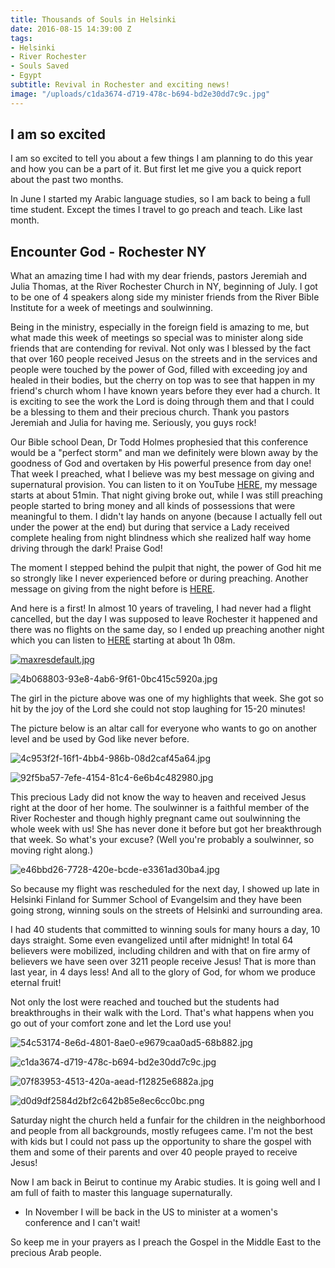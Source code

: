 ```yaml
---
title: Thousands of Souls in Helsinki
date: 2016-08-15 14:39:00 Z
tags:
- Helsinki
- River Rochester
- Souls Saved
- Egypt
subtitle: Revival in Rochester and exciting news!
image: "/uploads/c1da3674-d719-478c-b694-bd2e30dd7c9c.jpg"
---
```


## I am so excited

I am so excited to tell you about a few things I am planning to do this year and how you can be a part of it. But first let me give you a quick report about the past two months.

In June I started my Arabic language studies, so I am back to being a full time student. Except the times I travel to go preach and teach. Like last month.

## Encounter God - Rochester NY

What an amazing time I had with my dear friends, pastors Jeremiah and Julia Thomas, at the River Rochester Church in NY, beginning of July.
I got to be one of 4 speakers along side my minister friends from the River Bible Institute for a week of meetings and soulwinning.

Being in the ministry, especially in the foreign field is amazing to me, but what made this week of meetings so special was to minister along side friends that are contending for revival. Not only was I blessed by the fact that over 160 people received Jesus on the streets and in the services and people were touched by the power of God, filled with exceeding joy and healed in their bodies, but the cherry on top was to see that happen in my friend's church whom I have known years before they ever had a church. It is exciting to see the work the Lord is doing through them and that I could be a blessing to them and their precious church. Thank you pastors Jeremiah and Julia for having me. Seriously, you guys rock!

Our Bible school Dean, Dr Todd Holmes prophesied that this conference would be a "perfect storm" and man we definitely were blown away by the goodness of God and overtaken by His powerful presence from day one!
That week I preached, what I believe was my best message on giving and supernatural provision. You can listen to it on YouTube [HERE](https://www.youtube.com/watch?v=awjQ-FpXauk&index=5&list=PLbzVlDqg-g8618tZTCZmlRle5avbmfl_8), my message starts at about 51min. That night giving broke out, while I was still preaching people started to bring money and all kinds of possessions that were meaningful to them. I didn't lay hands on anyone (because I actually fell out under the power at the end) but during that service a Lady received complete healing from night blindness which she realized half way home driving through the dark! Praise God!

The moment I stepped behind the pulpit that night, the power of God hit me so strongly like I never experienced before or during preaching.
Another message on giving from the night before is [HERE](https://www.youtube.com/watch?v=EFzFNgNIs4A&list=PLbzVlDqg-g8618tZTCZmlRle5avbmfl_8&index=4).

And here is a first! In almost 10 years of traveling, I had never had a flight cancelled, but the day I was supposed to leave Rochester it happened and there was no flights on the same day, so I ended up preaching another night which you can listen to [HERE](https://www.youtube.com/watch?v=3p722Gt4rQ4&list=PLbzVlDqg-g8618tZTCZmlRle5avbmfl_8&index=6) starting at about 1h 08m.

[![maxresdefault.jpg](/uploads/maxresdefault.jpg)](https://www.youtube.com/watch?v=awjQ-FpXauk&index=5&list=PLbzVlDqg-g8618tZTCZmlRle5avbmfl_8)

![4b068803-93e8-4ab6-9f61-0bc415c5920a.jpg](/uploads/4b068803-93e8-4ab6-9f61-0bc415c5920a.jpg)

The girl in the picture above was one of my highlights that week. She got so hit by the joy of the Lord she could not stop laughing for 15-20 minutes!

The picture below is an altar call for everyone who wants to go on another level and be used by God like never before.

![4c953f2f-16f1-4bb4-986b-08d2caf45a64.jpg](/uploads/4c953f2f-16f1-4bb4-986b-08d2caf45a64.jpg)

![92f5ba57-7efe-4154-81c4-6e6b4c482980.jpg](/uploads/92f5ba57-7efe-4154-81c4-6e6b4c482980.jpg)

This precious Lady did not know the way to heaven and received Jesus right at the door of her home. The soulwinner is a faithful member of the River Rochester and though highly pregnant came out soulwinning the whole week with us! She has never done it before but got her breakthrough that week. So what's your excuse? (Well you're probably a soulwinner, so moving right along.)

![e46bbd26-7728-420e-bcde-e3361ad30ba4.jpg](/uploads/e46bbd26-7728-420e-bcde-e3361ad30ba4.jpg)

So because my flight was rescheduled for the next day, I showed up late in Helsinki Finland for Summer School of Evangelsim and they have been going strong, winning souls on the streets of Helsinki and surrounding area.

I had 40 students that committed to winning souls for many hours a day, 10 days straight. Some even evangelized until after midnight! In total 64 believers were mobilized, including children and with that on fire army of believers we have seen over 3211 people receive Jesus! That is more than last year, in 4 days less! And all to the glory of God, for whom we produce eternal fruit!

Not only the lost were reached and touched but the students had breakthroughs in their walk with the Lord. That's what happens when you go out of your comfort zone and let the Lord use you!

![54c53174-8e6d-4801-8ae0-e9679caa0ad5-68b882.jpg](/uploads/54c53174-8e6d-4801-8ae0-e9679caa0ad5-68b882.jpg)

![c1da3674-d719-478c-b694-bd2e30dd7c9c.jpg](/uploads/c1da3674-d719-478c-b694-bd2e30dd7c9c.jpg)

![07f83953-4513-420a-aead-f12825e6882a.jpg](/uploads/07f83953-4513-420a-aead-f12825e6882a.jpg)

![d0d9df2584d2bf2c642b85e8ec6cc0bc.png](/uploads/d0d9df2584d2bf2c642b85e8ec6cc0bc.png)

Saturday night the church held a funfair for the children in the neighborhood and people from all backgrounds, mostly refugees came. I'm not the best with kids but I could not pass up the opportunity to share the gospel with them and some of their parents and over 40 people prayed to receive Jesus!

Now I am back in Beirut to continue my Arabic studies. It is going well and I am full of faith to master this language supernaturally.

* In November I will be back in the US to minister at a women's conference and I can't wait!

So keep me in your prayers as I preach the Gospel in the Middle East to the precious Arab people.

